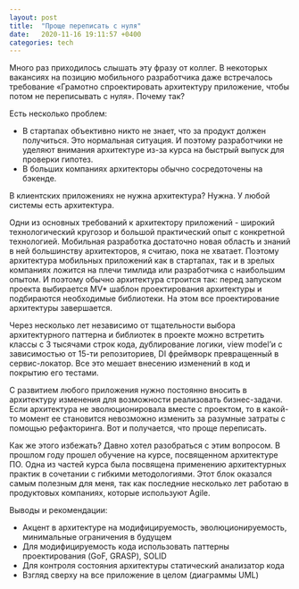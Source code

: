 ```yaml
---
layout: post
title:  "Проще переписать с нуля"
date:   2020-11-16 19:11:57 +0400
categories: tech
---
```

Много раз приходилось слышать эту фразу от коллег. В некоторых вакансиях на позицию мобильного разработчика даже встречалось требование «Грамотно спроектировать архитектуру приложение, чтобы потом не переписывать с нуля». Почему так? 

Есть несколько проблем:
- В стартапах объективно никто не знает, что за продукт должен получиться. Это нормальная ситуация. И поэтому разработчики не уделяют внимания архитектуре из-за курса на быстрый выпуск для проверки гипотез.
- В больших компаниях архитекторы обычно сосредоточены на бэкенде.

В клиентских приложениях не нужна архитектура? Нужна. У любой системы есть архитектура.

Одни из основных требований к архитектору приложений - широкий технологический кругозор и большой практический опыт с конкретной технологией. Мобильная разработка достаточно новая область и знаний в ней большинству архитекторов, я считаю, пока не хватает. Поэтому архитектура мобильных приложений как в стартапах, так и в зрелых компаниях ложится на плечи тимлида или разработчика с наибольшим опытом. И поэтому обычно архитектура строится так: перед запуском проекта выбирается MV* шаблон проектирования архитектуры и подбираются необходимые библиотеки. На этом все проектирование архитектуры завершается.

Через несколько лет независимо от тщательности выбора архитектурного паттерна и библиотек в проекте можно встретить классы с 3 тысячами строк кода, дублирование логики, view model’и с зависимостью от 15-ти репозиториев, DI фреймворк превращенный в сервис-локатор. Все это мешает внесению изменений в код и покрытию его тестами.

С развитием любого приложения нужно постоянно вносить в архитектуру изменения для возможности реализовать бизнес-задачи. Если архитектура не эволюционировала вместе с проектом, то в какой-то момент ее становится невозможно изменить за разумные затраты с помощью рефакторинга. Вот и получается, что проще переписать.

Как же этого избежать? Давно хотел разобраться с этим вопросом. В прошлом году прошел обучение на курсе, посвященном архитектуре ПО. Одна из частей курса была посвящена применению архитектурных практик в сочетании с гибкими методологиями. Этот блок оказался самым полезным для меня, так как последние несколько лет работаю в продуктовых компаниях, которые используют Agile. 

Выводы и рекомендации:
- Акцент в архитектуре на модифицируемость, эволюционируемость, минимальные ограничения в будущем
- Для модифицируемость кода использовать паттерны проектирования (GoF, GRASP), SOLID
- Для контроля состояния архитектуры статический анализатор кода
- Взгляд сверху на все приложение в целом (диаграммы UML)